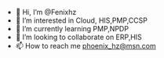 - 👋 Hi, I’m @Fenixhz
- 👀 I’m interested in Cloud, HIS,PMP,CCSP
- 🌱 I’m currently learning PMP,NPDP
- 💞️ I’m looking to collaborate on ERP,HIS
- 📫 How to reach me phoenix_hz@msn.com

<!---
Fenixhz/Fenixhz is a ✨ special ✨ repository because its `README.md` (this file) appears on your GitHub profile.
You can click the Preview link to take a look at your changes.
--->
